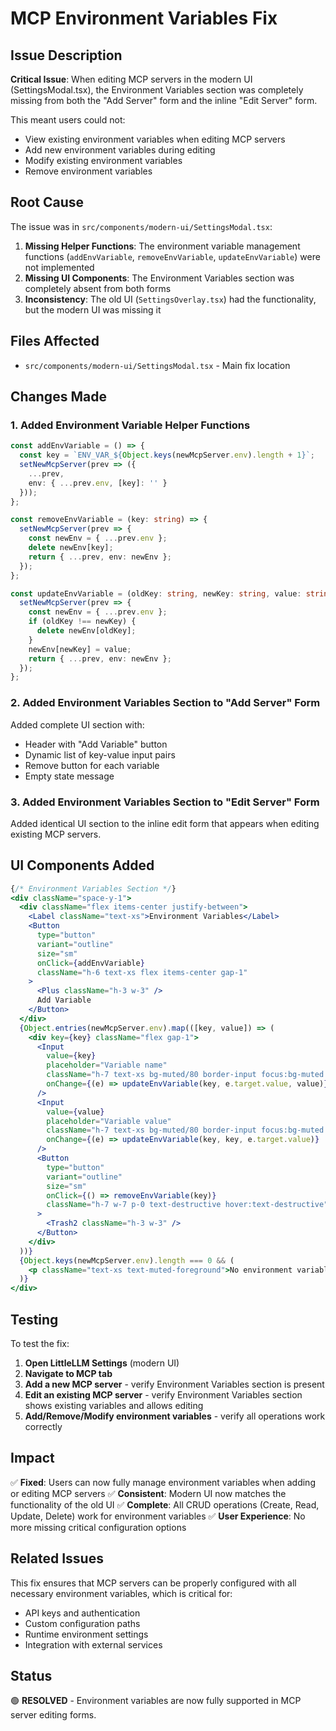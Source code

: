 # MCP Environment Variables Fix

## Issue Description

**Critical Issue**: When editing MCP servers in the modern UI (SettingsModal.tsx), the Environment Variables section was completely missing from both the "Add Server" form and the inline "Edit Server" form.

This meant users could not:
- View existing environment variables when editing MCP servers
- Add new environment variables during editing
- Modify existing environment variables
- Remove environment variables

## Root Cause

The issue was in `src/components/modern-ui/SettingsModal.tsx`:

1. **Missing Helper Functions**: The environment variable management functions (`addEnvVariable`, `removeEnvVariable`, `updateEnvVariable`) were not implemented
2. **Missing UI Components**: The Environment Variables section was completely absent from both forms
3. **Inconsistency**: The old UI (`SettingsOverlay.tsx`) had the functionality, but the modern UI was missing it

## Files Affected

- `src/components/modern-ui/SettingsModal.tsx` - Main fix location

## Changes Made

### 1. Added Environment Variable Helper Functions

```typescript
const addEnvVariable = () => {
  const key = `ENV_VAR_${Object.keys(newMcpServer.env).length + 1}`;
  setNewMcpServer(prev => ({
    ...prev,
    env: { ...prev.env, [key]: '' }
  }));
};

const removeEnvVariable = (key: string) => {
  setNewMcpServer(prev => {
    const newEnv = { ...prev.env };
    delete newEnv[key];
    return { ...prev, env: newEnv };
  });
};

const updateEnvVariable = (oldKey: string, newKey: string, value: string) => {
  setNewMcpServer(prev => {
    const newEnv = { ...prev.env };
    if (oldKey !== newKey) {
      delete newEnv[oldKey];
    }
    newEnv[newKey] = value;
    return { ...prev, env: newEnv };
  });
};
```

### 2. Added Environment Variables Section to "Add Server" Form

Added complete UI section with:
- Header with "Add Variable" button
- Dynamic list of key-value input pairs
- Remove button for each variable
- Empty state message

### 3. Added Environment Variables Section to "Edit Server" Form

Added identical UI section to the inline edit form that appears when editing existing MCP servers.

## UI Components Added

```jsx
{/* Environment Variables Section */}
<div className="space-y-1">
  <div className="flex items-center justify-between">
    <Label className="text-xs">Environment Variables</Label>
    <Button
      type="button"
      variant="outline"
      size="sm"
      onClick={addEnvVariable}
      className="h-6 text-xs flex items-center gap-1"
    >
      <Plus className="h-3 w-3" />
      Add Variable
    </Button>
  </div>
  {Object.entries(newMcpServer.env).map(([key, value]) => (
    <div key={key} className="flex gap-1">
      <Input
        value={key}
        placeholder="Variable name"
        className="h-7 text-xs bg-muted/80 border-input focus:bg-muted hover:bg-muted/90 transition-colors"
        onChange={(e) => updateEnvVariable(key, e.target.value, value)}
      />
      <Input
        value={value}
        placeholder="Variable value"
        className="h-7 text-xs bg-muted/80 border-input focus:bg-muted hover:bg-muted/90 transition-colors"
        onChange={(e) => updateEnvVariable(key, key, e.target.value)}
      />
      <Button
        type="button"
        variant="outline"
        size="sm"
        onClick={() => removeEnvVariable(key)}
        className="h-7 w-7 p-0 text-destructive hover:text-destructive"
      >
        <Trash2 className="h-3 w-3" />
      </Button>
    </div>
  ))}
  {Object.keys(newMcpServer.env).length === 0 && (
    <p className="text-xs text-muted-foreground">No environment variables configured</p>
  )}
</div>
```

## Testing

To test the fix:

1. **Open LittleLLM Settings** (modern UI)
2. **Navigate to MCP tab**
3. **Add a new MCP server** - verify Environment Variables section is present
4. **Edit an existing MCP server** - verify Environment Variables section shows existing variables and allows editing
5. **Add/Remove/Modify environment variables** - verify all operations work correctly

## Impact

✅ **Fixed**: Users can now fully manage environment variables when adding or editing MCP servers
✅ **Consistent**: Modern UI now matches the functionality of the old UI
✅ **Complete**: All CRUD operations (Create, Read, Update, Delete) work for environment variables
✅ **User Experience**: No more missing critical configuration options

## Related Issues

This fix ensures that MCP servers can be properly configured with all necessary environment variables, which is critical for:
- API keys and authentication
- Custom configuration paths
- Runtime environment settings
- Integration with external services

## Status

🟢 **RESOLVED** - Environment variables are now fully supported in MCP server editing forms.
